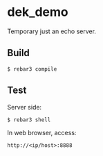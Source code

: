 dek_demo
=====

Temporary just an echo server.

Build
-----

    $ rebar3 compile

Test
-----

Server side:

    $ rebar3 shell

In web browser, access:

    http://<ip/host>:8888
